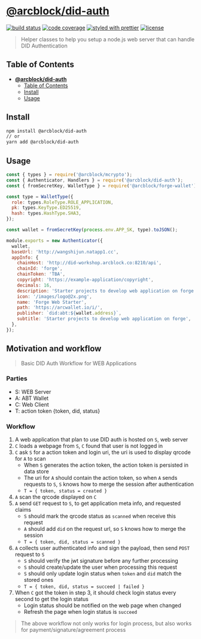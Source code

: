 # [**@arcblock/did-auth**](https://github.com/arcblock/forge-js)

[![build status](https://img.shields.io/travis/ArcBlock/forge-js.svg)](https://travis-ci.org/ArcBlock/forge-js)
[![code coverage](https://img.shields.io/codecov/c/github/ArcBlock/forge-js.svg)](https://codecov.io/gh/ArcBlock/forge-js)
[![styled with prettier](https://img.shields.io/badge/styled_with-prettier-ff69b4.svg)](https://github.com/prettier/prettier)
[![license](https://img.shields.io/github/license/ArcBlock/forge-js.svg)](LICENSE)

> Helper classes to help you setup a node.js web server that can handle DID Authentication

## Table of Contents

- [**@arcblock/did-auth**](#arcblockdid-auth)
  - [Table of Contents](#table-of-contents)
  - [Install](#install)
  - [Usage](#usage)

## Install

```sh
npm install @arcblock/did-auth
// or
yarn add @arcblock/did-auth
```

## Usage

```js
const { types } = require('@arcblock/mcrypto');
const { Authenticator, Handlers } = require('@arcblock/did-auth');
const { fromSecretKey, WalletType } = require('@arcblock/forge-wallet');

const type = WalletType({
  role: types.RoleType.ROLE_APPLICATION,
  pk: types.KeyType.ED25519,
  hash: types.HashType.SHA3,
});

const wallet = fromSecretKey(process.env.APP_SK, type).toJSON();

module.exports = new Authenticator({
  wallet,
  baseUrl: 'http://wangshijun.natapp1.cc',
  appInfo: {
    chainHost: 'http://did-workshop.arcblock.co:8210/api',
    chainId: 'forge',
    chainToken: 'TBA',
    copyright: 'https://example-application/copyright',
    decimals: 16,
    description: 'Starter projects to develop web application on forge',
    icon: '/images/logo@2x.png',
    name: 'Forge Web Starter',
    path: 'https://arcwallet.io/i/',
    publisher: `did:abt:${wallet.address}`,
    subtitle: 'Starter projects to develop web application on forge',
  },
});
```

## Motivation and workflow

> Basic DID Auth Workflow for WEB Applications

### Parties

- S: WEB Server
- A: ABT Wallet
- C: Web Client
- T: action token {token, did, status}

### Workflow

1. A web application that plan to use DID auth is hosted on `S`, web server
2. `C` loads a webpage from `S`, `C` found that user is not logged in
3. `C` ask `S` for a action token and login uri, the uri is used to display qrcode for `A` to scan
    - When `S` generates the action token, the action token is persisted in data store
    - The uri for `A` should contain the action token, so when `A` sends requests to `S`, `S` knows how to merge the session after authentication
    - `T = { token, status = created }`
4. `A` scan the qrcode displayed on `C`
5. `A` send `GET` request to `S`, to get application meta info, and requested claims
    - `S` should mark the qrcode status as `scanned` when receive this request
    - `A` should add `did` on the request url, so `S` knows how to merge the session
    - `T = { token, did, status = scanned }`
6. `A` collects user authenticated info and sign the payload, then send `POST` request to `S`
    - `S` should verify the jwt signature before any further processing
    - `S` should create/update the user when processing this request
    - `S` should only update login status when `token` and `did` match the stored ones
    - `T = { token, did, status = succeed | failed }`
7. When `C` got the token in step 3, it should check login status every second to get the login status
    - Login status should be notified on the web page when changed
    - Refresh the page when login status is `succeed`

> The above workflow not only works for login process, but also works for payment/signature/agreement process
